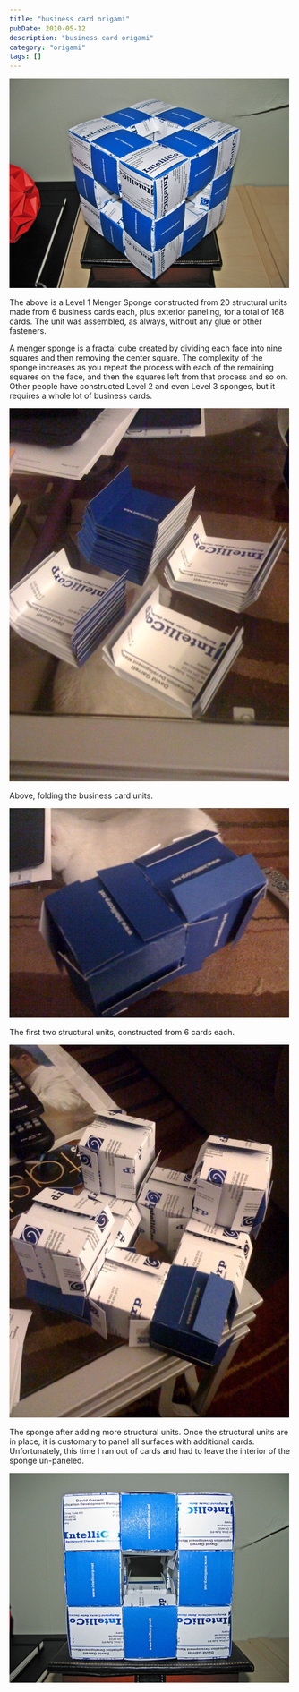 ```yaml
---
title: "business card origami"
pubDate: 2010-05-12
description: "business card origami"
category: "origami"
tags: []
---
```


![](business-1.jpg)

The above is a Level 1 Menger Sponge constructed from 20 structural units made from 6 business cards each, plus exterior paneling, for a total of 168 cards. The unit was assembled, as always, without any glue or other fasteners.

A menger sponge is a fractal cube created by dividing each face into nine squares and then removing the center square. The complexity of the sponge increases as you repeat the process with each of the remaining squares on the face, and then the squares left from that process and so on. Other people have constructed Level 2 and even Level 3 sponges, but it requires a whole lot of business cards.

![](business-2.jpg)

Above, folding the business card units.

![](business-3.jpg)

The first two structural units, constructed from 6 cards each.

![](business-4.jpg)

The sponge after adding more structural units. Once the structural units are in place, it is customary to panel all surfaces with additional cards. Unfortunately, this time I ran out of cards and had to leave the interior of the sponge un-paneled.

![](business-5.jpg)
